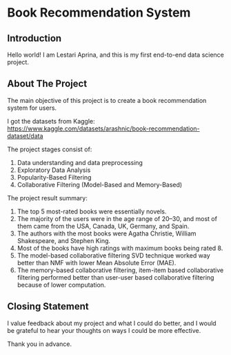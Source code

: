 # Book Recommendation System
## Introduction
Hello world! I am Lestari Aprina, and this is my first end-to-end data science project.

## About The Project
The main objective of this project is to create a book recommendation system for users.

I got the datasets from Kaggle: https://www.kaggle.com/datasets/arashnic/book-recommendation-dataset/data

The project stages consist of:
  1. Data understanding and data preprocessing
  2. Exploratory Data Analysis
  3. Popularity-Based Filtering
  4. Collaborative Filtering (Model-Based and Memory-Based)

The project result summary:
  1. The top 5 most-rated books were essentially novels.
  2. The majority of the users were in the age range of 20–30, and most of them came from the USA, Canada, UK, Germany, and Spain.
  3. The authors with the most books were Agatha Christie, William Shakespeare, and Stephen King.
  4. Most of the books have high ratings with maximum books being rated 8.
  5. The model-based collaborative filtering SVD technique worked way better than NMF with lower Mean Absolute Error (MAE).
  6. The memory-based collaborative filtering, item-item based collaborative filtering performed better than user-user based collaborative filtering because of lower computation.


## Closing Statement
I value feedback about my project and what I could do better, and I would be grateful to hear your thoughts on ways I could be more effective.

Thank you in advance.

